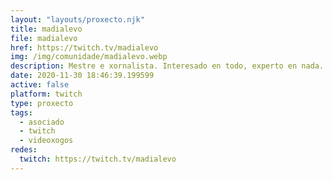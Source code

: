 ```yaml
---
layout: "layouts/proxecto.njk"
title: madialevo
file: madialevo
href: https://twitch.tv/madialevo
img: /img/comunidade/madialevo.webp
description: Mestre e xornalista. Interesado en todo, experto en nada. Xogo a Geoguessr (Battle Royale, mapas de Galicia, etc.). Xogo co meu fillo a Prodigy Math e Roblox. De cando en vez aproveito para facer divulgación dos meus temas favoritos:educación, prensa antiga, libros, cinema, historia, etc.
date: 2020-11-30 18:46:39.199599
active: false
platform: twitch
type: proxecto
tags:
  - asociado
  - twitch
  - videoxogos
redes:
  twitch: https://twitch.tv/madialevo
---
```

